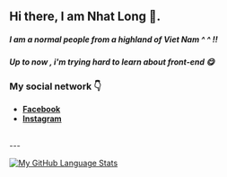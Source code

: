 

## Hi there, I am Nhat Long 👋.

##### I am a normal people from a highland of Viet Nam ^ ^ !!
##### Up to now , i'm trying hard to learn about front-end 😋


### My social network 👇 
<ul>
    <li><a href="https://facebook.com/nhaatjlong"><strong>Facebook</strong></a></li>
    <li><a href="https://instagram.com/nhaatjlong"><strong>Instagram</strong></a></li>
</ul>
<br />
---
<br>

[![My GitHub Language Stats](https://github-readme-stats.vercel.app/api/top-langs/?username=nhaatjlong)]()

<br>
